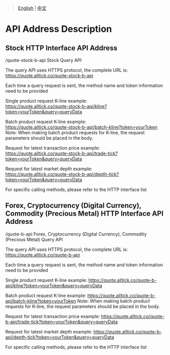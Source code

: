 > [English](./api_address_description.md) | [中文](./api_address_description_cn.md)

# API Address Description

## Stock HTTP Interface API Address
/quote-stock-b-api    Stock Query API<br/>

The query API uses HTTPS protocol, the complete URL is:<br/>https://quote.alltick.co/quote-stock-b-api<br/>

Each time a query request is sent, the method name and token information need to be provided<br/>

Single product request K-line example:<br/>
https://quote.alltick.co/quote-stock-b-api/kline?token=yourToken&query=queryData<br/>

Batch product request K-line example:<br/>
https://quote.alltick.co/quote-stock-b-api/batch-kline?token=yourToken<br/>
Note: When making batch product requests for K-line, the request parameters should be placed in the body.<br/>

Request for latest transaction price example:<br/>
https://quote.alltick.co/quote-stock-b-api/trade-tick?token=yourToken&query=queryData<br/>

Request for latest market depth example:<br/>
https://quote.alltick.co/quote-stock-b-api/depth-tick?token=yourToken&query=queryData<br/>

For specific calling methods, please refer to the HTTP interface list<br/>

## Forex, Cryptocurrency (Digital Currency), Commodity (Precious Metal) HTTP Interface API Address
/quote-b-api Forex, Cryptocurrency (Digital Currency), Commodity (Precious Metal) Query API<br/>

The query API uses HTTPS protocol, the complete URL is:<br/>https://quote.alltick.co/quote-b-api<br/>

Each time a query request is sent, the method name and token information need to be provided<br/>

Single product request K-line example:
https://quote.alltick.co/quote-b-api/kline?token=yourToken&query=queryData

Batch product request K-line example:
https://quote.alltick.co/quote-b-api/batch-kline?token=yourToken
Note: When making batch product requests for K-line, the request parameters should be placed in the body.<br/>

Request for latest transaction price example:
https://quote.alltick.co/quote-b-api/trade-tick?token=yourToken&query=queryData

Request for latest market depth example:
https://quote.alltick.co/quote-b-api/depth-tick?token=yourToken&query=queryData

For specific calling methods, please refer to the HTTP interface list<br/>
